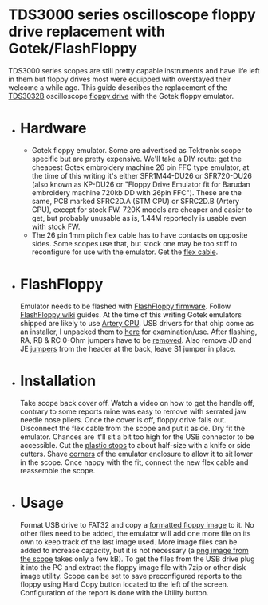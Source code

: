 # TDS3000 series oscilloscope floppy drive replacement with Gotek/FlashFloppy
TDS3000 series scopes are still pretty capable instruments and have life left in them but floppy drives most were equipped with overstayed their welcome a while ago. This guide describes the replacement of the [TDS3032B](/Images/TDS3032B_Before.jpg) oscilloscope [floppy drive](/Images/FloppyDrive.jpg) with the Gotek floppy emulator.
* # Hardware
  * Gotek floppy emulator. Some are advertised as Tektronix scope specific but are pretty expensive. We'll take a DIY route: get the cheapest Gotek embroidery machine 26 pin FFC type emulator, at the time of this writing it's either SFR1M44-DU26 or SFR720-DU26 (also known as KP-DU26 or "Floppy Drive Emulator fit for Barudan embroidery machine 720kb DD with 26pin FFC"). These are the same, PCB marked SFRC2D.A (STM CPU) or SFRC2D.B (Artery CPU), except for stock FW. 720K models are cheaper and easier to get, but probably unusable as is, 1.44M reportedly is usable even with stock FW.
  * The 26 pin 1mm pitch flex cable has to have contacts on opposite sides. Some scopes use that, but stock one may be too stiff to reconfigure for use with the emulator. Get the [flex cable](https://www.digikey.com/en/products/detail/w%C3%BCrth-elektronik/686726152001/4573371).
* # FlashFloppy
  Emulator needs to be flashed with [FlashFloppy firmware](https://github.com/keirf/FlashFloppy). Follow [FlashFloppy wiki](https://github.com/keirf/FlashFloppy/wiki) guides. At the time of this writing Gotek emulators shipped are likely to use [Artery CPU](/Images/ArteryChip.jpg). USB drivers for that chip come as an installer, I unpacked them to [here](/ArteryDrivers) for examination/use.
  After flashing, RA, RB & RC 0-Ohm jumpers have to be [removed](/Images/PCB_Jumpers.jpg). Also remove JD and JE [jumpers](/Images/Back_Jumpers.jpg) from the header at the back, leave S1 jumper in place.
* # Installation
  Take scope back cover off. Watch a video on how to get the handle off, contrary to some reports mine was easy to remove with serrated jaw needle nose pliers. Once the cover is off, floppy drive falls out. Disconnect the flex cable from the scope and put it aside. Dry fit the emulator. Chances are it'll sit a bit too high for the USB connector to be accessible. Cut the [plastic stops](/Images/MechMod_Tek.jpg) to about half-size with a knife or side cutters. Shave [corners](/Images/MechMod_Gotek3.jpg) of the emulator enclosure to allow it to sit lower in the scope. Once happy with the fit, connect the new flex cable and reassemble the scope. 
* # Usage
  Format USB drive to FAT32 and copy a [formatted floppy image](1m44_fat12.img) to it. No other files need to be added, the emulator will add one more file on its own to keep track of the last image used. More image files can be added to increase capacity, but it is not necessary (a [png image from the scope](/Images/TEK00001.PNG) takes only a few kB). To get the files from the USB drive plug it into the PC and extract the floppy image file with 7zip or other disk image utility. Scope can be set to save preconfigured reports to the floppy using Hard Copy button located to the left of the screen. Configuration of the report is done with the Utility button.
